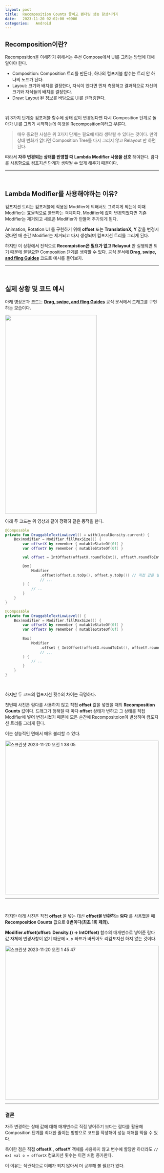 ```yaml
---
layout: post
title:  Recomposition Counts 줄이고 렌더링 성능 향상시키기
date:   2023-11-20 02:02:00 +0900
categories:   Android
---
```


## Recomposition이란?

Recomposition을 이해하기 위해서는 우선 Compose에서 UI를 그리는 방법에 대해 알아야 한다.

- Composition: Composition 트리를 만든다, 하나의 컴포저블 함수는 트리 안 하나의 노드가 된다.
- Layout: 크기와 배치를 결정한다, 자식이 있다면 먼저 측정하고 결과적으로 자신의 크기와 자식들의 배치를 결정한다.
- Draw: Layout 된 정보를 바탕으로 UI를 렌더링한다.

<br>

위 3가지 단계중 컴포저블 함수에 상태 값이 변경된다면 다시 Composition 단계로 돌아가 UI를 그리기 시작하는데 이것을 Recomposition이라고 부른다.

> 매우 중요한 사실은 위 3가지 단계는 필요에 따라 생략될 수 있다는 것이다. 만약 상태 변화가 없다면 Composition Tree를 다시 그리지 않고 Relayout 만 하면 된다. 

따라서 __자주 변경되는 상태를 반영할 때 Lambda Modifier 사용을 선호__ 해야한다. 람다를 사용함으로 컴포지션 단계가 생략될 수 있게 해주기 때문이다.


---

<br>

## Lambda Modifier를 사용해야하는 이유?

컴포지션 트리는 컴포저블에 적용된 Modifier에 의해서도 그려지게 되는데 이때 Modifier는 효율적으로 불변하는 객체이다.
Modifier에 값이 변경되었다면 기존 Modifier는 제거되고 새로운 Modifier가 만들어 추가되게 된다.

Animation, Rotation UI 를 구현하기 위해 __offset__ 또는 __TranslationX, Y__ 값을 변경시겼다면 매 순간 Modifier는 제거되고 다시 생성되며 컴포지션 트리를 그리게 된다.

하지만 이 상황에서 전적으로 __Recompistion은 필요가 없고 Relayout__ 만 실행되면 되기 때문에 불필요한 Composition 단계를 생략할 수 있다. 공식 문서에 [__Drag, swipe, and fling Guides__] 코드로 예시를 들어보자.

[__Drag, swipe, and fling Guides__]: https://developer.android.com/jetpack/compose/touch-input/pointer-input/drag-swipe-fling


---

<br>

## 실제 상황 및 코드 예시

아래 영상은과 코드는 [__Drag, swipe, and fling Guides__] 공식 문서에서 드래그를 구현하는 모습이다.

<img src="https://github.com/yonghanJu/Algorithm/assets/65655825/17112765-5a4a-45fc-b763-9838d51c4442" width="300" height="650">

아래 두 코드는 위 영상과 같이 정확히 같은 동작을 한다.

```kotlin
@Composable
private fun DraggableTextLowLevel() = with(LocalDensity.current) {
    Box(modifier = Modifier.fillMaxSize()) {
        var offsetX by remember { mutableStateOf(0f) }
        var offsetY by remember { mutableStateOf(0f) }

        val offset = IntOffset(offsetX.roundToInt(), offsetY.roundToInt())

        Box(
            Modifier
                .offset(offset.x.toDp(), offset.y.toDp()) // 직접 값을 넣어서 사용
                // ...
        ) {
            // ..
        }
    }
}
```

```kotlin
@Composable
private fun DraggableTextLowLevel() {
    Box(modifier = Modifier.fillMaxSize()) {
        var offsetX by remember { mutableStateOf(0f) }
        var offsetY by remember { mutableStateOf(0f) }
        
        Box(
            Modifier
                .offset { IntOffset(offsetX.roundToInt(), offsetY.roundToInt()) } // 람다를 사용
                // ...
        ) {
            // ..
        }
    }
}
```

<br>

하지만 두 코드의 컴포지션 횟수의 차이는 극명하다.

첫번째 사진은 람다를 사용하지 않고 직접 __offset__ 값을 넣었을 때의 __Recomposition Counts__ 값이다.
드래그가 행해질 때 마다 __offset__ 상태가 변하고 그 상태를 직접 Modifier에 넣어 변경시켰기 때문에 모든 순간에 Recompositoion이 발생하며 컴포지션 트리를 그리게 된다.

이는 성능적인 면에서 매우 불리할 수 있다.

<img width="503" alt="스크린샷 2023-11-20 오전 1 38 05" src="https://github.com/yonghanJu/Algorithm/assets/65655825/26f776a7-b287-4c12-ba45-25aa06e0b366">

---

<br>


하지만 아래 사진은 직접 __offset__ 을 넣는 대신 __offset을 반환하는 람다__ 를 사용했을 때 __Recomposition Counts__ 값으로 __0번이다(최초 1회 제외).__

__Modifier.offset(offset: Density.() -> IntOffset)__ 함수의 매개변수로 넣어준 람다값 자체에 변경사항이 없기 때문에 x, y 좌표가 바뀌어도 리컴포지션 하지 않는 것이다.


<img width="503" alt="스크린샷 2023-11-20 오전 1 45 47" src="https://github.com/yonghanJu/Algorithm/assets/65655825/a925c201-108a-442b-a9a8-c338edd01434">

---

### 결론

자주 변경하는 상태 값에 대해 매개변수로 직접 넣어주기 보다는 람다를 활용해 Composition 단계를 최대한 줄이는 방향으로 코드를 작성해야 성능 저해를 막을 수 있다.

특이한 점은 직접 __offsetX__ , __offsetY__ 객체를 사용하지 않고 변수에 할당만 하더라도 ```// ex) val o = offsetX``` 컴포지션 횟수는 이전 처럼 증가한다.

이 이유는 직관적으로 이해가 되지 않아서 더 공부해 볼 필요가 있다.